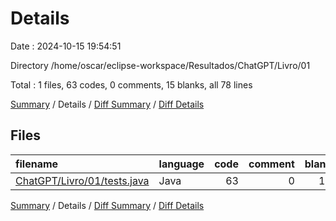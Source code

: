 # Details

Date : 2024-10-15 19:54:51

Directory /home/oscar/eclipse-workspace/Resultados/ChatGPT/Livro/01

Total : 1 files,  63 codes, 0 comments, 15 blanks, all 78 lines

[Summary](results.md) / Details / [Diff Summary](diff.md) / [Diff Details](diff-details.md)

## Files
| filename | language | code | comment | blank | total |
| :--- | :--- | ---: | ---: | ---: | ---: |
| [ChatGPT/Livro/01/tests.java](/ChatGPT/Livro/01/tests.java) | Java | 63 | 0 | 15 | 78 |

[Summary](results.md) / Details / [Diff Summary](diff.md) / [Diff Details](diff-details.md)